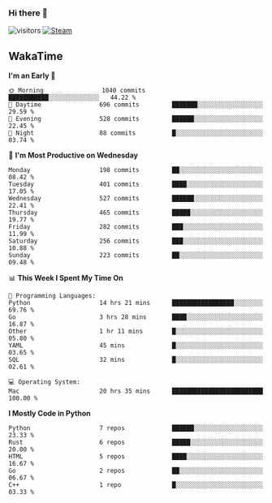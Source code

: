 ### Hi there 👋

![visitors](https://visitor-badge.glitch.me/badge?page_id=zhourunlai)
[![Steam](https://img.shields.io/badge/dynamic/json?url=https%3A%2F%2Fapi.swo.moe%2Fstats%2Fsteamgames%2F76561198285156854&query=count&color=0b1a37&label=Steam&labelColor=134375&logo=steam&suffix=+games&cacheSeconds=3600)](http://steamcommunity.com/profiles/76561198285156854)

## WakaTime
<!--START_SECTION:waka-->
**I'm an Early 🐤** 

```text
🌞 Morning                1040 commits        ███████████░░░░░░░░░░░░░░   44.22 % 
🌆 Daytime                696 commits         ███████░░░░░░░░░░░░░░░░░░   29.59 % 
🌃 Evening                528 commits         ██████░░░░░░░░░░░░░░░░░░░   22.45 % 
🌙 Night                  88 commits          █░░░░░░░░░░░░░░░░░░░░░░░░   03.74 % 
```
📅 **I'm Most Productive on Wednesday** 

```text
Monday                   198 commits         ██░░░░░░░░░░░░░░░░░░░░░░░   08.42 % 
Tuesday                  401 commits         ████░░░░░░░░░░░░░░░░░░░░░   17.05 % 
Wednesday                527 commits         ██████░░░░░░░░░░░░░░░░░░░   22.41 % 
Thursday                 465 commits         █████░░░░░░░░░░░░░░░░░░░░   19.77 % 
Friday                   282 commits         ███░░░░░░░░░░░░░░░░░░░░░░   11.99 % 
Saturday                 256 commits         ███░░░░░░░░░░░░░░░░░░░░░░   10.88 % 
Sunday                   223 commits         ██░░░░░░░░░░░░░░░░░░░░░░░   09.48 % 
```


📊 **This Week I Spent My Time On** 

```text
💬 Programming Languages: 
Python                   14 hrs 21 mins      █████████████████░░░░░░░░   69.76 % 
Go                       3 hrs 28 mins       ████░░░░░░░░░░░░░░░░░░░░░   16.87 % 
Other                    1 hr 11 mins        █░░░░░░░░░░░░░░░░░░░░░░░░   05.80 % 
YAML                     45 mins             █░░░░░░░░░░░░░░░░░░░░░░░░   03.65 % 
SQL                      32 mins             █░░░░░░░░░░░░░░░░░░░░░░░░   02.61 % 

💻 Operating System: 
Mac                      20 hrs 35 mins      █████████████████████████   100.00 % 
```

**I Mostly Code in Python** 

```text
Python                   7 repos             ██████░░░░░░░░░░░░░░░░░░░   23.33 % 
Rust                     6 repos             █████░░░░░░░░░░░░░░░░░░░░   20.00 % 
HTML                     5 repos             ████░░░░░░░░░░░░░░░░░░░░░   16.67 % 
Go                       2 repos             ██░░░░░░░░░░░░░░░░░░░░░░░   06.67 % 
C++                      1 repo              █░░░░░░░░░░░░░░░░░░░░░░░░   03.33 % 
```




<!--END_SECTION:waka-->
